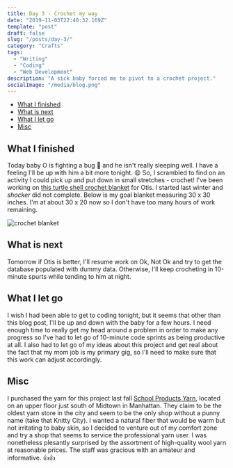 ```yaml
---
title: Day 3 - Crochet my way
date: "2019-11-03T22:40:32.169Z"
template: "post"
draft: false
slug: "/posts/day-3/"
category: "Crafts"
tags:
  - "Writing"
  - "Coding"
  - "Web Development"
description: "A sick baby forced me to pivot to a crochet project."
socialImage: "/media/blog.png"
---
```


- [What I finished](#what-I-finished)
- [What is next](#what-is-next)
- [What I let go](#what-I-let-go)
- [Misc](#misc)

## What I finished

Today baby O is fighting a bug 👾 and he isn't really sleeping well. I have a feeling I'll be up with him a bit more tonight. 😩 So, I scrambled to find on an activity I could pick up and put down in small stretches - crochet! I've been working on [this turtle shell crochet blanket](https://melaniekham.com/turtle-shell-crochet-blanket/) for Otis. I started last winter and _shocker_ did not complete. Below is my goal blanket measuring 30 x 30 inches. I'm at about 30 x 20 now so I don't have too many hours of work remaining.

![crochet blanket](/media/day-3.png)

## What is next

Tomorrow if Otis is better, I'll resume work on Ok, Not Ok and try to get the database populated with dummy data. Otherwise, I'll keep crocheting in 10-minute spurts while tending to him at night.

## What I let go

I wish I had been able to get to coding tonight, but it seems that other than this blog post, I'll be up and down with the baby for a few hours. I need enough time to really get my head around a problem in order to make any progress so I've had to let go of 10-minute code sprints as being productive at all.
I also had to let go of my ideas about this project and get real about the fact that my mom job is my primary gig, so I'll need to make sure that this work can adjust accordingly.

## Misc

I purchased the yarn for this project last fall [School Products Yarn](https://schoolproductsyarns.com/), located on an upper floor just south of Midtown in Manhattan. They claim to be the oldest yarn store in the city and seem to be the only shop without a punny name (take that Knitty City). I wanted a natural fiber that would be warm but not irritating to baby skin, so I decided to venture out of my comfort zone and try a shop that seems to service the professional yarn user. I was nonetheless plesantly surprised by the assortment of high-quality wool yarn at reasonable prices. The staff was gracious with an amateur and informative. 👍👍
